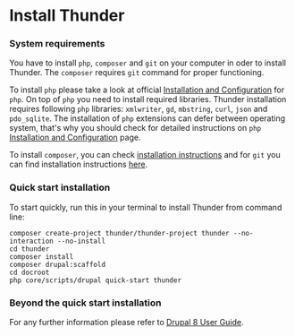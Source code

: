 # Install Thunder

### System requirements

You have to install `php`, `composer` and `git` on your computer in oder to install Thunder. The `composer` requires `git` command for proper functioning.

To install `php` please take a look at official [Installation and Configuration](https://www.php.net/manual/install.php) for `php`.
On top of `php` you need to install required libraries. Thunder installation requires following `php` libraries: `xmlwriter`, `gd`, `mbstring`, `curl`, `json` and `pdo_sqlite`. The installation of `php` extensions can defer between operating system, that's why you should check for detailed instructions on `php` [Installation and Configuration](https://www.php.net/manual/install.php) page.

To install `composer`, you can check [installation instructions](https://getcomposer.org/download) and for `git` you can find installation instructions [here](https://git-scm.com/downloads).

### Quick start installation
To start quickly, run this in your terminal to install Thunder from command line:

```
composer create-project thunder/thunder-project thunder --no-interaction --no-install
cd thunder
composer install
composer drupal:scaffold
cd docroot
php core/scripts/drupal quick-start thunder
```

### Beyond the quick start installation

For any further information please refer to [Drupal 8 User Guide](https://www.drupal.org/docs/user_guide/en/index.html).
